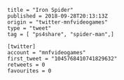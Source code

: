 ```
title = "Iron Spider"
published = 2018-09-28T20:13:13Z
origin = "twitter-mnfvideogames"
type = "tweet"
tag = [ "ps4share", "spider-man",]

[twitter]
account = "mnfvideogames"
first_tweet = "1045768410741829632"
retweets = 0
favourites = 0
```

<p class='image'><img src='https://mnf.m17s.net/2018/09/28/DoNQ01OWsAAWE1O.jpg' alt=''></p>

